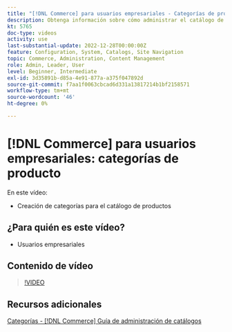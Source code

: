 ```yaml
---
title: "[!DNL Commerce] para usuarios empresariales - Categorías de productos"
description: Obtenga información sobre cómo administrar el catálogo de productos configurando categorías.
kt: 5765
doc-type: videos
activity: use
last-substantial-update: 2022-12-28T00:00:00Z
feature: Configuration, System, Catalogs, Site Navigation
topic: Commerce, Administration, Content Management
role: Admin, Leader, User
level: Beginner, Intermediate
exl-id: 3d35891b-d85a-4e91-877a-a375f047892d
source-git-commit: f7aa1f0063cbcad6d331a13817214b1bf2158571
workflow-type: tm+mt
source-wordcount: '46'
ht-degree: 0%

---
```


# [!DNL Commerce] para usuarios empresariales: categorías de producto

En este vídeo:

- Creación de categorías para el catálogo de productos

## ¿Para quién es este vídeo?

- Usuarios empresariales

## Contenido de vídeo

>[!VIDEO](https://video.tv.adobe.com/v/35950?quality=12&learn=on)

## Recursos adicionales

[Categorías - [!DNL Commerce] Guía de administración de catálogos](https://experienceleague.adobe.com/docs/commerce-admin/catalog/categories/categories.html?lang=es)
